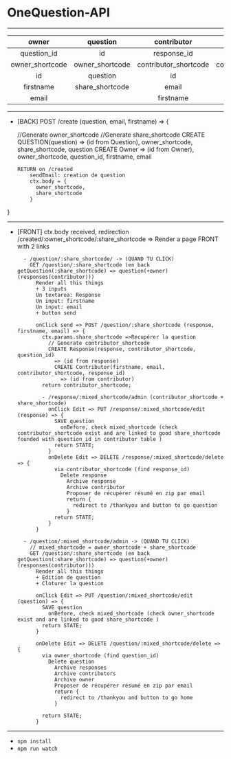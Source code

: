 # OneQuestion-API

---

|      owner      |     question    |      contributor      |        response       |
|:---------------:|:---------------:|:---------------------:|:---------------------:|
|   question_id   |        id       |      response_id      |      question_id      |
| owner_shortcode | owner_shortcode | contributor_shortcode | contributor_shortcode |
|        id       |     question    |           id          |           id          |
|    firstname    | share_shortcode |         email         |        response       |
|      email      |                 |       firstname       |                       |

---


- [BACK] POST /create (question, email, firstname) => {

  //Generate owner_shortcode
  //Generate share_shortcode
  CREATE QUESTION(question)
   => (id from Question), owner_shortcode, share_shortcode, question
    CREATE Owner
      => (id from Owner), owner_shortcode, question_id, firstname, email

      RETURN on /created
          sendEmail: creation de question
          ctx.body = {
            owner_shortcode,
            share_shortcode
          }      
}

---

- [FRONT] ctx.body received, redirection /created/:owner_shortcode/:share_shortcode
    => Render a page FRONT
      with 2 links


        - /question/:share_shortcode/ -> (QUAND TU CLICK)
          GET /question/:share_shortcode (en back getQuestion(:share_shortcode) => question(+owner)(responses(contributor)))
            Render all this things
            + 3 inputs
            Un textarea: Response
            Un input: firstname
            Un input: email
            + button send

            onClick send => POST /question/:share_shortcode (response, firstname, email) => {
              ctx.params.share_shortcode =>Recupérer la question
                // Generate contributor_shortcode
                CREATE Response(response, contributor_shortcode, question_id)
                  => (id from response)
                  CREATE Contributor(firstname, email, contributor_shortcode, response_id)
                    => (id from contributor)
              return contributor_shortcode;
              
              - /response/:mixed_shortcode/admin (contributor_shortcode + share_shortcode)
                onClick Edit => PUT /response/:mixed_shortcode/edit (response) => {
                  SAVE question
                    onBefore, check mixed_shortcode (check contributor_shortcode exist and are linked to good share_shortcode founded with question_id in contributor table )
                  return STATE;
                }
                onDelete Edit => DELETE /response/:mixed_shortcode/delete => {
                  via contributor_shortcode (find response_id)
                    Delete response
                      Archive response
                      Archive contributor
                      Proposer de récupérer résumé en zip par email
                      return {
                        redirect to /thankyou and button to go question
                      }
                  return STATE;
                }
            }

        - /question/:mixed_shortcode/admin -> (QUAND TU CLICK)
          // mixed_shortcode = owner_shortcode + share_shortcode
          GET /question/:share_shortcode (en back getQuestion(:share_shortcode) => question(+owner)(responses(contributor)))
            Render all this things
            + Edition de question
            + Cloturer la question

            onClick Edit => PUT /question/:mixed_shortcode/edit (question) => {
              SAVE question
                onBefore, check mixed_shortcode (check owner_shortcode exist and are linked to good share_shortcode )
              return STATE;
            }

            onDelete Edit => DELETE /question/:mixed_shortcode/delete => {
              via owner_shortcode (find question_id)
                Delete question
                  Archive responses
                  Archive contributors
                  Archive owner
                  Proposer de récupérer résumé en zip par email
                  return {
                    redirect to /thankyou and button to go home
                  }

              return STATE;
            }

---

- `npm install`
- `npm run watch`
